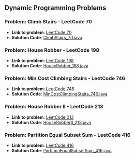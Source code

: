 ## Dynamic Programming Problems

### Problem: Climb Stairs - LeetCode 70

- **Link to problem**: [LeetCode 70](https://leetcode.com/problems/climbing-stairs/)
- **Solution Code**: [ClimbStairs_70.java](ClimbStairs_70.java)

### Problem: House Robber - LeetCode 198

- **Link to problem**: [LeetCode 198](https://leetcode.com/problems/house-robber/)
- **Solution Code**: [HouseRobber_198.java](HouseRobber_198.java)

### Problem: Min Cost Climbing Stairs - LeetCode 746

- **Link to problem**: [LeetCode 746](https://leetcode.com/problems/min-cost-climbing-stairs/)
- **Solution Code**: [MinCostClimbingStairs_746.java](MinCostClimbingStairs_746.java)

### Problem: House Robber II - LeetCode 213

- **Link to problem**: [LeetCode 213](https://leetcode.com/problems/house-robber-ii/)
- **Solution Code**: [HouseRobberII_213.java](HouseRobberII_213.java)

### Problem: Partition Equal Subset Sum - LeetCode 416

- **Link to problem**: [LeetCode 416](https://leetcode.com/problems/partition-equal-subset-sum/)
- **Solution Code**: [PartitionEqualSubsetSum_416.java](PartitionEqualSubsetSum_416.java)
